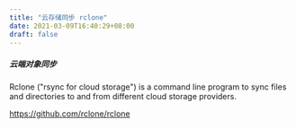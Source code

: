 ```yaml
---
title: "云存储同步 rclone"
date: 2021-03-09T16:40:29+08:00
draft: false
---
```


##### 云端对象同步 

Rclone ("rsync for cloud storage") is a command line program to sync files and directories to and from different cloud storage providers.


https://github.com/rclone/rclone

